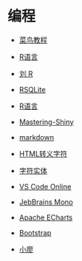 # 编程


<div id = "首"></div>
<script src = "../js/首.js"></script>


* [菜鸟教程](https://www.runoob.com/)


* [R语言](https://www.r-project.org/)
* [刘 R](https://cran.r-project.org/doc/contrib/Liu-R-refcard.pdf)
* [RSQLite](https://cran.r-project.org/web/packages/RSQLite/vignettes/RSQLite.html)


* [R语言](https://www.r-project.org/)
* [Mastering-Shiny](https://mastering-shiny.org/)


* [markdown](https://commonmark.org/help/)
* [HTML转义字符](https://tool.oschina.net/commons?type=2)
* [字符实体](https://html.spec.whatwg.org/multipage/named-characters.html#named-character-references)
* [VS Code Online](https://vscode.dev/)
* [JebBrains Mono](https://www.jetbrains.com/lp/mono/)


* [Apache ECharts](https://echarts.apache.org/zh/index.html)
* [Bootstrap](https://getbootstrap.com/)


* [小廖](https://www.liaoxuefeng.com/)

